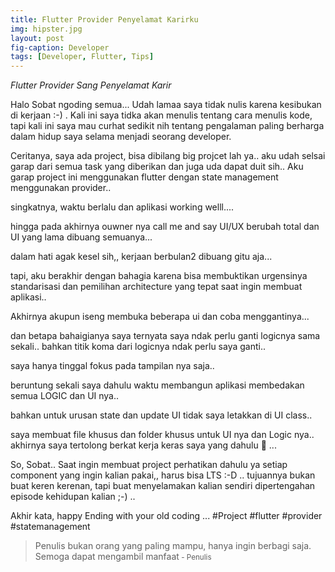 ```yaml
---
title: Flutter Provider Penyelamat Karirku
img: hipster.jpg
layout: post
fig-caption: Developer
tags: [Developer, Flutter, Tips]
---
```


*Flutter Provider Sang Penyelamat Karir*


Halo Sobat ngoding semua... Udah lamaa saya tidak nulis karena kesibukan di kerjaan :-) . Kali ini saya tidka akan menulis tentang cara menulis kode, tapi kali ini saya mau curhat sedikit nih tentang pengalaman paling berharga dalam hidup saya selama menjadi seorang developer. 
<!--more-->

Ceritanya, saya ada project, bisa dibilang big projcet lah ya..
aku udah selsai garap dari semua task yang diberikan dan juga uda dapat duit sih..
Aku garap project ini menggunakan flutter dengan state management menggunakan provider..

singkatnya, waktu berlalu dan aplikasi working welll....

hingga pada akhirnya ouwner nya call me and say UI/UX berubah total dan UI yang lama dibuang semuanya...

dalam hati agak kesel sih,, kerjaan berbulan2 dibuang gitu aja...

tapi, aku berakhir dengan bahagia karena bisa membuktikan urgensinya standarisasi dan pemilihan architecture yang tepat saat ingin membuat aplikasi..

Akhirnya akupun iseng membuka beberapa ui dan coba menggantinya...

dan betapa bahaigianya saya ternyata saya ndak perlu ganti logicnya sama sekali.. bahkan titik koma dari logicnya ndak perlu saya ganti..

saya hanya tinggal fokus pada tampilan nya saja..

beruntung sekali saya dahulu waktu membangun aplikasi membedakan semua LOGIC dan UI nya..

bahkan untuk urusan state dan update UI tidak saya letakkan di UI class..

saya membuat file khusus  dan folder khusus untuk UI nya dan Logic nya.. akhirnya saya tertolong berkat kerja keras saya yang dahulu 🙂 ...

So, Sobat.. Saat ingin membuat project perhatikan dahulu ya setiap component yang ingin kalian pakai,, harus bisa LTS :-D .. tujuannya bukan buat keren kerenan, tapi buat menyelamakan kalian sendiri dipertengahan episode kehidupan kalian ;-) ..

Akhir kata, happy Ending with your old coding ...
#Project #flutter #provider #statemanagement

>Penulis bukan orang yang paling mampu, hanya ingin berbagi saja. Semoga dapat mengambil manfaat<small> - Penulis</small>